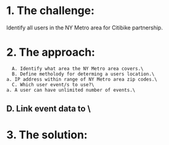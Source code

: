 # 1. The challenge: 
Identify all users in the NY Metro area for Citibike partnership.
# 2. The approach:
      A. Identify what area the NY Metro area covers.\
      B. Define metholody for determing a users location.\
    a. IP address within range of NY Metro area zip codes.\
      C. Which user event/s to use?\
    a. A user can have unlimited number of events.\
  ## D. Link event data to \
# 3. The solution:
